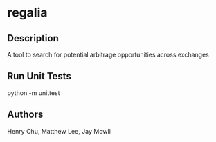 # regalia

## Description
A tool to search for potential arbitrage opportunities across exchanges

## Run Unit Tests
python -m unittest

## Authors
Henry Chu, Matthew Lee, Jay Mowli

